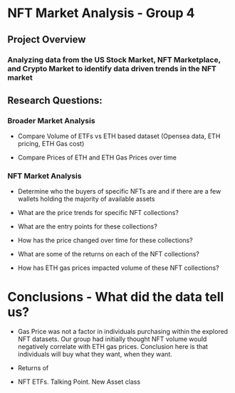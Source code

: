 # NFT Market Analysis - Group 4

## Project Overview

### Analyzing data from the US Stock Market, NFT Marketplace, and Crypto Market to identify data driven trends in the NFT market

## Research Questions:

### Broader Market Analysis

* Compare Volume of ETFs vs ETH based dataset (Opensea data, ETH pricing, ETH Gas cost) 

* Compare Prices of ETH and ETH Gas Prices over time

### NFT Market Analysis

* Determine who the buyers of specific NFTs are and if there are a few wallets holding the majority of available assets 

* What are the price trends for specific NFT collections?

* What are the entry points for these collections?

* How has the price changed over time for these collections?

* What are some of the returns on each of the NFT collections?

* How has ETH gas prices impacted volume of these NFT collections?

# Conclusions - What did the data tell us?

- Gas Price was not a factor in individuals purchasing within the explored NFT datasets. Our group had initially thought NFT volume would negatively correlate with ETH gas prices. Conclusion here is that individuals will buy what they want, when they want.

* Returns of 
- NFT ETFs. Talking Point. New Asset class